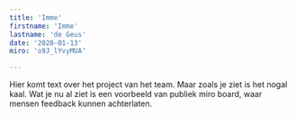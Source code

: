 ```yaml
---
title: 'Imme'
firstname: 'Imme'
lastname: 'de Geus'
date: '2020-01-13'
miro: 'o9J_lYvyMUA'

---
```


Hier komt text over het project van het team. Maar zoals je ziet is het nogal kaal. Wat je nu al ziet is een voorbeeld van publiek miro board, waar mensen feedback kunnen achterlaten.

